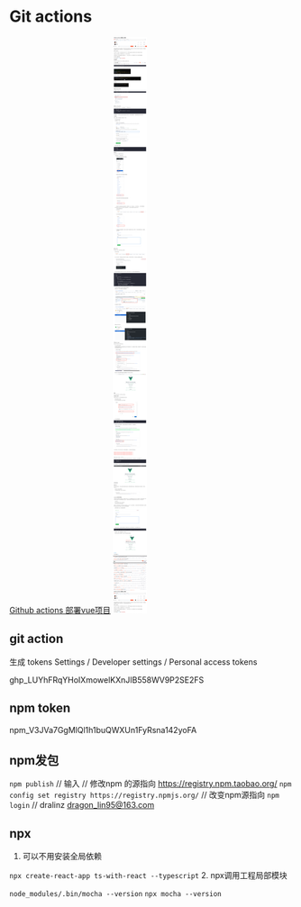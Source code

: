 # Git actions

[Github actions 部署vue项目](https://blog.csdn.net/dikentoujing99/article/details/103681903)
![Github actions 部署vue项目](github_actions.png)

## git action

生成 tokens  Settings / Developer settings / Personal access tokens

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

## npm token

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

## npm发包

`npm publish` // 输入
// 修改npm 的源指向 https://registry.npm.taobao.org/
`npm config set registry https://registry.npmjs.org/` // 改变npm源指向
`npm login` // dralinz dragon_lin95@163.com

## npx

1. 可以不用安装全局依赖

`npx create-react-app ts-with-react --typescript`
2. npx调用工程局部模块

`node_modules/.bin/mocha --version`
`npx mocha --version`
